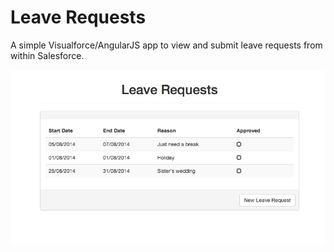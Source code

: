 Leave Requests
==============

A simple Visualforce/AngularJS app to view and submit leave requests from within Salesforce.


![Screenshot](https://raw.githubusercontent.com/lukemcfarlane/leave-request-app/master/images/Leave-Requests-App-Screenshot.png)
